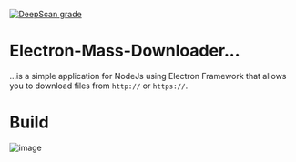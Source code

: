 [![DeepScan grade](https://deepscan.io/api/teams/12360/projects/15336/branches/305528/badge/grade.svg)](https://deepscan.io/dashboard#view=project&tid=12360&pid=15336&bid=305528)
# Electron-Mass-Downloader...

...is a simple application for NodeJs using Electron Framework that allows you to download files from `http://` or `https://`.

# Build 
![image](https://api.travis-ci.com/J-P-S-O/Electron-Mass-Downloader.svg?branch=main)




